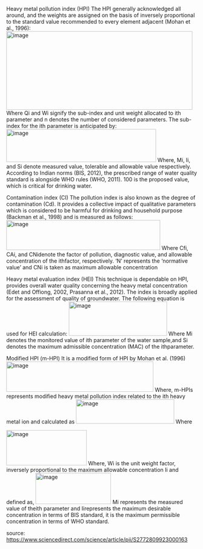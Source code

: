 Heavy metal pollution index (HPI)
The HPI generally acknowledged all around, and the weights are assigned on the basis of inversely proportional to the standard value recommended to every element adjacent (Mohan et al., 1996):
<img width="491" height="207" alt="image" src="https://github.com/user-attachments/assets/e43e177b-5050-40c4-b580-926dcb53de0a" />
Where Qi and Wi signify the sub-index and unit weight allocated to ith parameter and n denotes the number of considered parameters.
The sub-index for the ith parameter is anticipated by:
<img width="395" height="87" alt="image" src="https://github.com/user-attachments/assets/e6ede1f2-a388-4141-a65b-bd48acb5022a" />
Where, Mi, Ii, and Si denote measured value, tolerable and allowable value respectively. According to Indian norms (BIS, 2012), the prescribed range of water quality standard is alongside WHO rules (WHO, 2011). 100 is the proposed value, which is critical for drinking water.

Contamination index (CI)
The pollution index is also known as the degree of contamination (Cd). It provides a collective impact of qualitative parameters which is considered to be harmful for drinking and household purpose (Backman et al., 1998) and is measured as follows:
<img width="406" height="79" alt="image" src="https://github.com/user-attachments/assets/b627129e-b027-4a78-90c7-757892bb6bb0" />
Where Cfi, CAi, and CNidenote the factor of pollution, diagnostic value, and allowable concentration of the ithfactor, respectively. ‘N’ represents the ‘normative value’ and CNi is taken as maximum allowable concentration

Heavy metal evaluation index (HEI)
This technique is dependable on HPI, provides overall water quality concerning the heavy metal concentration (Edet and Offiong, 2002, Prasanna et al., 2012). The index is broadly applied for the assessment of quality of groundwater. The following equation is used for HEI calculation:
<img width="259" height="90" alt="image" src="https://github.com/user-attachments/assets/58ed0e43-6eee-4737-ba48-b2a435917ae7" />
Where Mi denotes the monitored value of ith parameter of the water sample,and Si denotes the maximum admissible concentration (MAC) of the ithparameter.

Modified HPI (m-HPI)
It is a modified form of HPI by Mohan et al. (1996)
<img width="388" height="80" alt="image" src="https://github.com/user-attachments/assets/47a9a20d-2b6e-4a9c-ad78-cb51708ba255" />
Where, m-HPIs represents modified heavy metal pollution index related to the ith heavy metal ion and calculated as
<img width="259" height="64" alt="image" src="https://github.com/user-attachments/assets/425ba517-ab75-4f3e-8ad7-8c809533812e" />
Where

<img width="212" height="93" alt="image" src="https://github.com/user-attachments/assets/017bc01d-c951-4a7c-b1ba-ca371a96ec89" />
Where, Wi is the unit weight factor, inversely proportional to the maximum allowable concentration Ii and defined as,

<img width="199" height="82" alt="image" src="https://github.com/user-attachments/assets/c993f3d3-504a-4732-bf40-75736544e658" />
Mi represents the measured value of theith parameter and Iirepresents the maximum desirable concentration in terms of BIS standard, it is the maximum permissible concentration in terms of WHO standard.



source:
https://www.sciencedirect.com/science/article/pii/S2772809923000163
